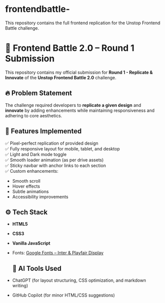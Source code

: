 # frontendbattle-
This repository contains the full frontend replication for the Unstop Frontend Battle challenge.

# 🧩 Frontend Battle 2.0 – Round 1 Submission

This repository contains my official submission for **Round 1 - Replicate & Innovate** of the **Unstop Frontend Battle 2.0** challenge.

## 🔥 Problem Statement

The challenge required developers to **replicate a given design** and **innovate** by adding enhancements while maintaining responsiveness and adhering to core aesthetics.

## 🧠 Features Implemented

✅ Pixel-perfect replication of provided design  
✅ Fully responsive layout for mobile, tablet, and desktop  
✅ Light and Dark mode toggle  
✅ Smooth loader animation (as per drive assets)  
✅ Sticky navbar with anchor links to each section  
✅ Custom enhancements:
- Smooth scroll
- Hover effects
- Subtle animations
- Accessibility improvements

## ⚙️ Tech Stack

- **HTML5**
- **CSS3**
- **Vanilla JavaScript**
- Fonts: [Google Fonts – Inter & Playfair Display](https://fonts.google.com)

  ## 🤖 AI Tools Used

- ChatGPT (for layout structuring, CSS optimization, and markdown writing)
- GitHub Copilot (for minor HTML/CSS suggestions)





